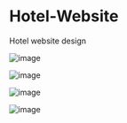 # Hotel-Website
Hotel website design

![image](https://github.com/mousavizahra/Hotel-Website/assets/104748512/388f9967-42a6-4b5d-a2ee-beaf48859c8d)


![image](https://github.com/mousavizahra/Hotel-Website/assets/104748512/c4224dcf-1590-4920-b7da-313abcc373f5)


![image](https://github.com/mousavizahra/Hotel-Website/assets/104748512/89b4569f-372b-4d5e-929d-6bd64094109d)

![image](https://github.com/mousavizahra/Hotel-Website/assets/104748512/8c5783d1-7a00-4a72-9ab1-658d5de25b14)
